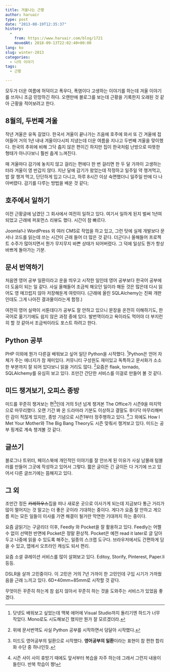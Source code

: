 ```yaml
---
title: 겨울나는 근황
author: haruair
type: post
date: "2013-08-19T12:35:37"
history:
  - 
    from: https://www.haruair.com/blog/1721
    movedAt: 2018-09-13T22:02:40+00:00
lang: ko
slug: winter-2013
categories:
  - 나의 이야기
tags:
  - 근황

---
```

모두가 더운 여름에 허덕이고 폭우다, 폭염이다 고생하는 이야기를 하는데 겨울 이야기를 쓰자니 조금 민망하긴 하다. 오랜만에 블로그를 보는데 근황을 기록한지 오래된 것 같아 근황을 적어보려고 한다.

## 8월의, 두번째 겨울

작년 겨울은 유독 길었다. 한국서 겨울이 끝나가는 즈음에 호주에 와서 또 긴 겨울에 접어들어 거의 1년 내내 겨울이다시피 지냈는데 더운 여름을 지나고 두번째 겨울을 맞이했다. 한국의 추위에 비해 그닥 춥지 않은 편이긴 하지만 집이 한국처럼 난방으로 따뜻한 형태가 아니다보니 훨씬 춥게 느껴진다.

매 겨울마다 감기에 놓치지 않고 걸리는 편에다 한 번 걸리면 한 두 달 가까이 고생하는 터라 겨울이 영 반갑지 않다. 지난 달에 감기가 왔었는데 작정하고 일주일 약 챙겨먹고, 밥 잘 챙겨 먹고, 단단하게 입고 다니고, 하루 8시간 이상 숙면했더니 일주일 만에 다 나아버렸다. 감기를 다루는 방법을 배운 것 같다;

## 호주에서 일하기

이전 근황글에 남겼던 그 회사에서 여전히 일하고 있다. 여기서 일하게 된지 벌써 1년여 되었고 근래에 퍼포먼스 리뷰도 했다. 시간이 참 빠르다.

Joomla!나 WordPress 외 여러 CMS로 작업을 하고 있고, 그런 탓에 실제 개발보다 문서나 코드를 읽는데 쓰는 시간이 근래 들어 더 많은 것 같다. 더군다나 올해들어 프로젝트 수주가 많아지면서 뭔가 무지무지 바쁜 상태가 되어버렸다. 그 덕에 일상도 뭔가 항상 바쁘게 돌아가는 기분.

## 문서 번역하기

처음엔 영어 공부 일환이라고 운을 띄우고 시작한 일인데 영어 공부보다 한국어 공부에 더 도움이 되는 일 같다. 사실 올해들어 조금씩 해오던 일이라 해둔 것은 많은데 다시 읽어도 영 매끄럽지 않아 저장해둔게 여럿이다. (근래에 올린 SQLAlchemy는 진짜 개판인데도 그게 나아진 결과물이라는게 함정.)

여전히 영어 실력이 서툰데다가 공부도 잘 안하고 있으니 문장을 온전히 이해하기도, 한국어로 옮기기에도 쉽지 않은 과정 중에 있다. 발번역이라고 욕이라도 먹어야 더 부지런히 할 것 같아서 조금씩이라도 포스트 하려고 한다.

## Python 공부

PHP 이외에 뭔가 다른걸 배워보고 싶어 일단 Python을 시작했다. [^1]Python은 언어 자체가 주는 에너지가 참 재미있다. 커뮤니티 구성원도 재미있고 독특하고 문서화가 소소한 부분까지 잘 되어 있다보니 읽을 거리도 많다. [^2]요즘은 flask, tornado, SQLAlchemy를 유심히 보고 있다. 조만간 간단한 서비스를 이걸로 만들어 볼 것 같다.

## 미드 챙겨보기, 오피스 종방

미드를 꾸준히 챙겨보는 편[^3]인데 거의 5년 넘게 챙겨본 The Office가 시즌9을 마지막으로 마무리했다. 오랜 기간 봐 온 드라마라 기분도 이상하고 결말도 후다닥 마무리해버린 감이 적잖게 있지만, 종방 기념으로 시즌1부터 정주행하고 있다. [^4]그 외에도 How I Met Your Mother와 The Big Bang Theory도 시즌 맞춰서 챙겨보고 있다. 미드는 공부 핑계로 계속 챙겨볼 것 같다.

## 글쓰기

블로그나 트위터, 페이스북에 개인적인 이야기를 잘 안쓰게 된 이유가 사실 남몰래 텀블러를 만들어 그곳에 작성하고 있어서 그렇다. 짧은 글이든 긴 글이든 다 거기에 쓰고 있어서 다른 글쓰기에는 뜸해지고 있다.

## 그 외

조만간 정든 <del>카레하우스</del>집을 떠나 새로운 곳으로 이사가게 되는데 지금보다 통근 거리가 많이 멀어지는 것 말고는 더 좋은 곳이라 기대하는 중이다. 게다가 요즘 잘 안하고 게으름 피는 모든 일들이 이사를 가면 해결이 될거란 막연한 기대까지 하는 중이다.

요즘 글읽기는 구글리더 이후, Feedly 와 Pocket을 잘 활용하고 있다. Feedly는 어쩔 수 없이 선택한 반면에 Pocket은 정말 환상적. Pocket은 예전 read it later로 글 담아두고 나중에 읽을 수 있도록 해주는, 일종의 스크랩 도구다. 브라우저에서도 간편하게 담을 수 있고, 앱에서 오프라인 캐싱도 되서 편리.

요즘 소셜 큐레이션 서비스를 많이 살펴보고 있다. Editoy, Storify, Pinterest, Paper.li 등등.

DSLR을 살까 고민중이다. 이 고민은 거의 7년 가까이 한 고민인데 구입 시기가 가까웠음을 근래 느끼고 있다. 6D+40mm+85mm로 시작할 것 같다.

무엇이든 꾸준히 하는게 참 쉽지 않아서 꾸준히 하는 것을 도와주는 서비스가 있었음 좋겠다.

[^1]:    
    닷넷도 배워보고 싶었는데 맥북 에어에 Visual Studio까지 돌리기엔 하드가 너무 작았다. Mono로도 시도해보긴 했지만 뭔가 잘 모르겠더라.

[^2]:    
    위에 문서번역도 사실 Python 공부를 시작하면서 덩달아 시작했다.

[^3]:    
    미드도 영어공부의 일환으로 시작했다. **영어공부의 일환**이라는 표현이 참 편한 합리화 수단 중 하나인듯.

[^4]:    
    시즌 사이 사이 휴방기 때에도 앞서부터 복습을 자주 하는데 그래서 그런지 내용이 들린다. 반복 학습이 짱!